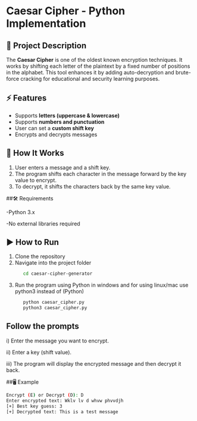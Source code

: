 # Caesar Cipher - Python Implementation

## 📌 Project Description
The **Caesar Cipher** is one of the oldest known encryption techniques. It works by shifting each letter of the plaintext by a fixed number of positions in the alphabet.
This tool enhances it by adding auto-decryption and brute-force cracking for educational and security learning purposes.

## ⚡ Features
- Supports **letters (uppercase & lowercase)**
- Supports **numbers and punctuation**
- User can set a **custom shift key**
- Encrypts and decrypts messages

## 🔑 How It Works
1. User enters a message and a shift key.
2. The program shifts each character in the message forward by the key value to encrypt.
3. To decrypt, it shifts the characters back by the same key value.

##🛠 Requirements

-Python 3.x

-No external libraries required

## ▶ How to Run
1. Clone the repository
2. Navigate into the project folder
   ```bash
      cd caesar-cipher-generator
3. Run the program using Python in windows and for using linux/mac use python3 instead of (Python)
   ```bash
      python caesar_cipher.py
      python3 caesar_cipher.py


## Follow the prompts

i) Enter the message you want to encrypt.

ii) Enter a key (shift value).

iii) The program will display the encrypted message and then decrypt it back.


##🖥 Example
```bash
Encrypt (E) or Decrypt (D): D
Enter encrypted text: Wklv lv d whvw phvvdjh
[+] Best key guess: 3
[+] Decrypted text: This is a test message

